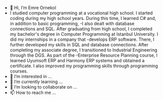 - 👋 Hi, I’m Emre Ornekol
- I studied computer programming at a vocational high school. I started coding during my high school years. During this time, I learned C# and, in addition to basic programming, 
-I also dealt with database connections and SQL. After graduating from high school, I completed my bachelor's degree in Computer Programming at Istanbul University. I did my internships in a company that 
-develops ERP software. There, I further developed my skills in SQL and database connections. After completing my associate degree, I transitioned to Industrial Engineering through the DGS. As part of the 
-Enterprise Resource Planning course, I learned Uyumsoft ERP and Harmony ERP systems and obtained a certificate. I also improved my programming skills through programming courses.
- 👀 I’m interested in ...
- 🌱 I’m currently learning ...
- 💞️ I’m looking to collaborate on ...
- 📫 How to reach me ...

<!---
Emrree19/Emrree19 is a ✨ special ✨ repository because its `README.md` (this file) appears on your GitHub profile.
You can click the Preview link to take a look at your changes.
--->
